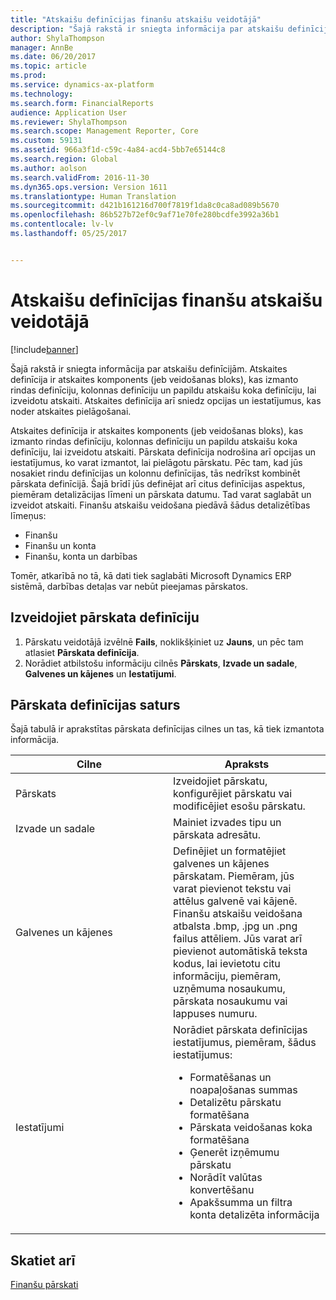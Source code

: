```yaml
---
title: "Atskaišu definīcijas finanšu atskaišu veidotājā"
description: "Šajā rakstā ir sniegta informācija par atskaišu definīcijām. Atskaites definīcija ir atskaites komponents (jeb veidošanas bloks), kas izmanto rindas definīciju, kolonnas definīciju un papildu atskaišu koka definīciju, lai izveidotu atskaiti. Atskaites definīcija arī sniedz opcijas un iestatījumus, kas noder atskaites pielāgošanai."
author: ShylaThompson
manager: AnnBe
ms.date: 06/20/2017
ms.topic: article
ms.prod: 
ms.service: dynamics-ax-platform
ms.technology: 
ms.search.form: FinancialReports
audience: Application User
ms.reviewer: ShylaThompson
ms.search.scope: Management Reporter, Core
ms.custom: 59131
ms.assetid: 966a3f1d-c59c-4a84-acd4-5bb7e65144c8
ms.search.region: Global
ms.author: aolson
ms.search.validFrom: 2016-11-30
ms.dyn365.ops.version: Version 1611
ms.translationtype: Human Translation
ms.sourcegitcommit: d421b161216d700f7819f1da8c0ca8ad089b5670
ms.openlocfilehash: 86b527b72ef0c9af71e70fe280bcdfe3992a36b1
ms.contentlocale: lv-lv
ms.lasthandoff: 05/25/2017


---
```


# <a name="report-definitions-in-financial-report-designer"></a>Atskaišu definīcijas finanšu atskaišu veidotājā

[!include[banner](../includes/banner.md)]


Šajā rakstā ir sniegta informācija par atskaišu definīcijām. Atskaites definīcija ir atskaites komponents (jeb veidošanas bloks), kas izmanto rindas definīciju, kolonnas definīciju un papildu atskaišu koka definīciju, lai izveidotu atskaiti. Atskaites definīcija arī sniedz opcijas un iestatījumus, kas noder atskaites pielāgošanai. 

Atskaites definīcija ir atskaites komponents (jeb veidošanas bloks), kas izmanto rindas definīciju, kolonnas definīciju un papildu atskaišu koka definīciju, lai izveidotu atskaiti. Pārskata definīcija nodrošina arī opcijas un iestatījumus, ko varat izmantot, lai pielāgotu pārskatu. Pēc tam, kad jūs nosakiet rindu definīcijas un kolonnu definīcijas, tās nedrīkst kombinēt pārskata definīcijā. Šajā brīdī jūs definējat arī citus definīcijas aspektus, piemēram detalizācijas līmeni un pārskata datumu. Tad varat saglabāt un izveidot atskaiti. Finanšu atskaišu veidošana piedāvā šādus detalizētības līmeņus:

-   Finanšu
-   Finanšu un konta
-   Finanšu, konta un darbības

Tomēr, atkarībā no tā, kā dati tiek saglabāti Microsoft Dynamics ERP sistēmā, darbības detaļas var nebūt pieejamas pārskatos.

## <a name="create-a-report-definition"></a>Izveidojiet pārskata definīciju
1.  Pārskatu veidotājā izvēlnē **Fails**, noklikšķiniet uz **Jauns**, un pēc tam atlasiet **Pārskata definīcija**.
2.  Norādiet atbilstošu informāciju cilnēs **Pārskats**, **Izvade un sadale**, **Galvenes un kājenes** un **Iestatījumi**.

## <a name="contents-of-a-report-definition"></a>Pārskata definīcijas saturs
Šajā tabulā ir aprakstītas pārskata definīcijas cilnes un tas, kā tiek izmantota informācija.

<table>
<colgroup>
<col width="50%" />
<col width="50%" />
</colgroup>
<thead>
<tr class="header">
<th>Cilne</th>
<th>Apraksts</th>
</tr>
</thead>
<tbody>
<tr class="odd">
<td>Pārskats</td>
<td>Izveidojiet pārskatu, konfigurējiet pārskatu vai modificējiet esošu pārskatu.</td>
</tr>
<tr class="even">
<td>Izvade un sadale</td>
<td>Mainiet izvades tipu un pārskata adresātu.</td>
</tr>
<tr class="odd">
<td>Galvenes un kājenes</td>
<td>Definējiet un formatējiet galvenes un kājenes pārskatam. Piemēram, jūs varat pievienot tekstu vai attēlus galvenē vai kājenē. Finanšu atskaišu veidošana atbalsta .bmp, .jpg un .png failus attēliem. Jūs varat arī pievienot automātiskā teksta kodus, lai ievietotu citu informāciju, piemēram, uzņēmuma nosaukumu, pārskata nosaukumu vai lappuses numuru.</td>
</tr>
<tr class="even">
<td>Iestatījumi</td>
<td>Norādiet pārskata definīcijas iestatījumus, piemēram, šādus iestatījumus:
<ul>
<li>Formatēšanas un noapaļošanas summas</li>
<li>Detalizētu pārskatu formatēšana</li>
<li>Pārskata veidošanas koka formatēšana</li>
<li>Ģenerēt izņēmumu pārskatu</li>
<li>Norādīt valūtas konvertēšanu</li>
<li>Apakšsumma un filtra konta detalizēta informācija</li>
</ul></td>
</tr>
</tbody>
</table>



<a name="see-also"></a>Skatiet arī
--------

[Finanšu pārskati](financial-reporting-intro.md)




